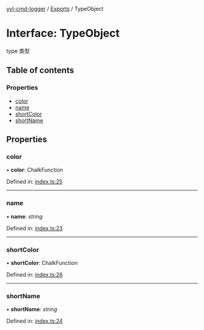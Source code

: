 [yyl-cmd-logger](../README.md) / [Exports](../modules.md) / TypeObject

# Interface: TypeObject

type 类型

## Table of contents

### Properties

- [color](typeobject.md#color)
- [name](typeobject.md#name)
- [shortColor](typeobject.md#shortcolor)
- [shortName](typeobject.md#shortname)

## Properties

### color

• **color**: ChalkFunction

Defined in: [index.ts:25](https://github.com/yyl-team/yyl-cmd-logger/blob/62650d1/src/index.ts#L25)

___

### name

• **name**: *string*

Defined in: [index.ts:23](https://github.com/yyl-team/yyl-cmd-logger/blob/62650d1/src/index.ts#L23)

___

### shortColor

• **shortColor**: ChalkFunction

Defined in: [index.ts:26](https://github.com/yyl-team/yyl-cmd-logger/blob/62650d1/src/index.ts#L26)

___

### shortName

• **shortName**: *string*

Defined in: [index.ts:24](https://github.com/yyl-team/yyl-cmd-logger/blob/62650d1/src/index.ts#L24)
